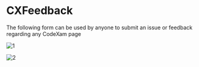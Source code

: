 # CXFeedback
The following form can be used by anyone to submit an issue or feedback regarding any CodeXam page

![1](https://user-images.githubusercontent.com/97989643/205415826-d6a47130-c1c5-4639-a7c8-d241a010ffb6.png)

![2](https://user-images.githubusercontent.com/97989643/205415831-54780976-1972-47a7-ae47-511478b73f0c.png)
